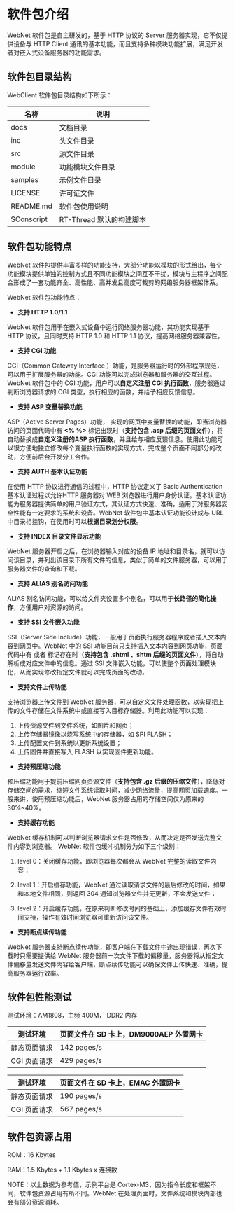 # 软件包介绍

WebNet 软件包是自主研发的，基于 HTTP 协议的 Server 服务器实现，它不仅提供设备与 HTTP Client 通讯的基本功能，而且支持多种模块功能扩展，满足开发者对嵌入式设备服务器的功能需求。

## 软件包目录结构

WebClient 软件包目录结构如下所示：

| 名称       | 说明                     |
| ---------- | ------------------------ |
| docs       | 文档目录                 |
| inc        | 头文件目录               |
| src        | 源文件目录               |
| module     | 功能模块文件目录         |
| samples    | 示例文件目录             |
| LICENSE    | 许可证文件               |
| README.md  | 软件包使用说明           |
| SConscript | RT-Thread 默认的构建脚本 |

## 软件包功能特点

WebNet 软件包提供丰富多样的功能支持，大部分功能以模块的形式给出，每个功能模块提供单独的控制方式且不同功能模块之间互不干扰，模块与主程序之间配合形成了一套功能齐全、高性能、高并发且高度可裁剪的网络服务器框架体系。

WebNet 软件包功能特点：

- **支持 HTTP 1.0/1.1**

WebNet 软件包用于在嵌入式设备中运行网络服务器功能，其功能实现基于 HTTP 协议，且同时支持 HTTP 1.0 和 HTTP 1.1 协议，提高网络服务器兼容性。

- **支持 CGI 功能**

CGI（Common Gateway Interface ）功能，是服务器运行时的外部程序规范，可以用于扩展服务器的功能。CGI 功能可以完成浏览器和服务器的交互过程。WebNet 软件包中的 CGI 功能，用户可以**自定义注册 CGI 执行函数**，服务器通过判断浏览器请求的 CGI 类型，执行相应的函数，并给予相应反馈信息。

- **支持 ASP 变量替换功能**

ASP（Active Server Pages）功能， 实现的网页中变量替换的功能，即当浏览器访问的页面代码中有 **<% %>** 标记出现时（**支持包含  .asp 后缀的页面文件**），将自动替换成**自定义注册的ASP 执行函数**，并且给与相应反馈信息。使用此功能可以很方便地独立修改每个变量执行函数的实现方式，完成整个页面不同部分的改动，方便前后台开发分工合作。

- **支持 AUTH 基本认证功能**

在使用 HTTP 协议进行通信的过程中，HTTP 协议定义了 Basic Authentication 基本认证过程以允许HTTP 服务器对 WEB 浏览器进行用户身份认证。基本认证功能为服务器提供简单的用户验证方式，其认证方式快速、准确，适用于对服务器安全性能有一定要求的系统和设备。WebNet 软件包中基本认证功能设计成与 URL 中目录相挂钩，在使用时可以**根据目录划分权限**。

- **支持 INDEX 目录文件显示功能**

WebNet 服务器开启之后，在浏览器输入对应的设备 IP 地址和目录名，就可以访问该目录，并列出该目录下所有文件的信息，类似于简单的文件服务器，可以用于服务器文件的查询和下载。

- **支持 ALIAS 别名访问功能**

ALIAS 别名访问功能，可以给文件夹设置多个别名，可以用于**长路径的简化操作**，方便用户对资源的访问。

- **支持 SSI 文件嵌入功能**

SSI（Server Side Include）功能，一般用于页面执行服务器程序或者插入文本内容到网页中。WebNet 中的 SSI 功能目前只支持插入文本内容到网页功能，页面代码中有 **<!--#include virtual="/xxx"-->** 或者 **<!--#include file="/xxx"-->** 标记存在时（**支持包含 .shtml 、shtm 后缀的页面文件**），将自动解析成对应文件中的信息。通过 SSI 文件嵌入功能，可以使整个页面处理模块化，从而实现修改指定文件就可以完成页面的改动。

- **支持文件上传功能**

支持浏览器上传文件到 WebNet 服务器，可以自定义文件处理函数，以实现把上传的文件存储在文件系统中或直接写入目标存储器。利用此功能可以实现：

1. 上传资源文件到文件系统，如图片和网页；
2. 上传存储器镜像以烧写系统中的存储器，如 SPI FLASH；
3. 上传配置文件到系统以更新系统设置；
4. 上传固件并直接写入 FLASH 以实现固件更新功能。

- **支持预压缩功能**

预压缩功能用于提前压缩网页资源文件（**支持包含 .gz 后缀的压缩文件**），降低对存储空间的需求，缩短文件系统读取时间，减少网络流量，提高网页加载速度。一般来讲，使用预压缩功能后，WebNet 服务器占用的存储空间仅为原来的 30%~40%。

- **支持缓存功能**

WebNet 缓存机制可以判断浏览器请求文件是否修改，从而决定是否发送完整文件内容到浏览器。 WebNet 软件包缓冲机制分为如下三个级别：

1. level 0：关闭缓存功能，即浏览器每次都会从 WebNet 完整的读取文件内容；

2. level 1：开启缓存功能，WebNet 通过读取请求文件的最后修改的时间，如果和本地文件相同，则返回 304  通知浏览器文件并无更新，不会发送文件；

3. level 2：开启缓存功能，在原来判断修改时间的基础上，添加缓存文件有效时间支持，操作有效时间浏览器可重新访问该文件。

- **支持断点续传功能**

WebNet 服务器支持断点续传功能，即客户端在下载文件中途出现错误，再次下载时只需要提供给 WebNet 服务器前一次文件下载的偏移量，服务器将从指定文件偏移量发送文件内容给客户端，断点续传功能可以确保文件上传快速、准确，提高服务器运行效率。

## 软件包性能测试

测试环境：AM1808，主频 400M， DDR2 内存

| 测试环境     | 页面文件在 SD 卡上，DM9000AEP 外置网卡 |
| ------------ | -------------------------------------- |
| 静态页面请求 | 142 pages/s                            |
| CGI 页面请求 | 429 pages/s                            |

| 测试环境     | 页面文件在 SD 卡上，EMAC 外置网卡 |
| ------------ | --------------------------------- |
| 静态页面请求 | 190 pages/s                       |
| CGI 页面请求 | 567 pages/s                       |

## 软件包资源占用

ROM：16 Kbytes

RAM：1.5 Kbytes + 1.1 Kbytes x 连接数

NOTE：以上数据为参考值，示例平台是 Cortex-M3，因为指令长度和框架不同，软件包资源占用有所不同。WebNet 在处理页面时，文件系统和模块内部也会有部分资源消耗。

